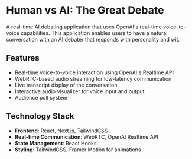 # Human vs AI: The Great Debate

A real-time AI debating application that uses OpenAI's real-time voice-to-voice capabilities. This application enables users to have a natural conversation with an AI debater that responds with personality and wit.

## Features

- Real-time voice-to-voice interaction using OpenAI's Realtime API
- WebRTC-based audio streaming for low-latency communication
- Live transcript display of the conversation
- Interactive audio visualizer for voice input and output
- Audience poll system

## Technology Stack

- **Frontend**: React, Next.js, TailwindCSS
- **Real-time Communication**: WebRTC, OpenAI Realtime API
- **State Management**: React Hooks
- **Styling**: TailwindCSS, Framer Motion for animations

